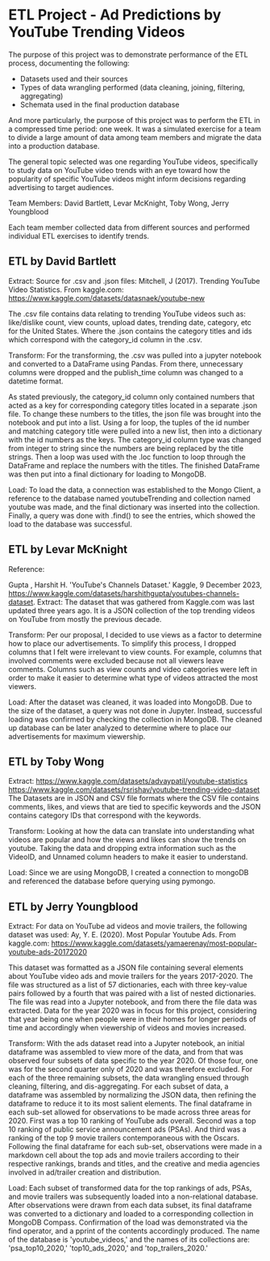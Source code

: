 # ETL Project - Ad Predictions by YouTube Trending Videos

The purpose of this project was to demonstrate performance of the ETL process, documenting the following:

- Datasets used and their sources
- Types of data wrangling performed (data cleaning, joining, filtering, aggregating)
- Schemata used in the final production database

And more particularly, the purpose of this project was to perform the ETL in a compressed time period: one week. It was a simulated exercise for a team to divide a large amount of data among team members and migrate the data into a production database.

The general topic selected was one regarding YouTube videos, specifically to study data on YouTube video trends with an eye toward how the popularity of specific YouTube videos might inform decisions regarding advertising to target audiences.

Team Members: David Bartlett, Levar McKnight, Toby Wong, Jerry Youngblood

Each team member collected data from different sources and performed individual ETL exercises to identify trends.

## ETL by David Bartlett

Extract:
Source for .csv and .json files:
        Mitchell, J  (2017). Trending YouTube Video Statistics. From kaggle.com:
        <https://www.kaggle.com/datasets/datasnaek/youtube-new>

The .csv file contains data relating to trending YouTube videos such as: like/dislike count, view counts, upload dates, trending date, category, etc for the United States.  Where the .json contains the category titles and ids which correspond with the category_id column in the .csv.

Transform:
For the transforming, the .csv was pulled into a jupyter notebook and converted to a DataFrame using Pandas.  From there, unnecessary columns were dropped and the publish_time column was changed to a datetime format.

As stated previously, the category_id column only contained numbers that acted as a key for corresponding category titles located in a separate .json file.  To change these numbers to the titles, the json file was brought into the notebook and put into a list.  Using a for loop, the tuples of the id number and matching category title were pulled into a new list, then into a dictionary with the id numbers as the keys.  The category_id column type was changed from integer to string since the numbers are being replaced by the title strings.  Then a loop was used with the .loc function to loop through the DataFrame and replace the numbers with the titles.  The finished DataFrame was then put into a final dictionary for loading to MongoDB.

Load:
To load the data, a connection was established to the Mongo Client, a reference to the database named youtubeTrending and collection named youtube was made, and the final dictionary was inserted into the collection.  Finally, a query was done with .find() to see the entries, which showed the load to the database was successful.

## ETL by Levar McKnight

Reference:

Gupta , Harshit H. 'YouTube's Channels Dataset.' Kaggle, 9 December 2023,
         <https://www.kaggle.com/datasets/harshithgupta/youtubes-channels-dataset>.
Extract:
The dataset that was gathered from Kaggle.com was last updated three years ago.  It is a JSON collection of the top trending videos on YouTube from mostly the previous decade.

Transform:
Per our proposal, I decided to use views as a factor to determine how to place our advertisements.  To simplify this process, I dropped columns that I felt were irrelevant to view counts.  For example, columns that involved comments were excluded because not all viewers leave comments.  Columns such as view counts and video categories were left in order to make it easier to determine what type of videos attracted the most viewers.

Load:
After the dataset was cleaned, it was loaded into MongoDB.  Due to the size of the dataset, a query was not done in Jupyter.  Instead, successful loading was confirmed by checking the collection in MongoDB.  The cleaned up database can be later analyzed to determine where to place our advertisements for maximum viewership.

## ETL by Toby Wong

Extract:
<https://www.kaggle.com/datasets/advaypatil/youtube-statistics>
<https://www.kaggle.com/datasets/rsrishav/youtube-trending-video-dataset>
The Datasets are in JSON and CSV file formats where the CSV file contains comments, likes, and views that are tied to specific keywords and the JSON contains category IDs that correspond with the keywords.

Transform:
Looking at how the data can translate into understanding what videos are popular and how the views and likes can show the trends on youtube. Taking the data and dropping extra information such as the VideoID, and Unnamed column headers to make it easier to understand.

Load:
Since we are using MongoDB, I created a connection to mongoDB and referenced the database before querying using pymongo.

## ETL by Jerry Youngblood

Extract:
For data on YouTube ad videos and movie trailers, the following dataset was used:
Ay, Y. E. (2020). Most Popular Youtube Ads. From kaggle.com: <https://www.kaggle.com/datasets/yamaerenay/most-popular-youtube-ads-20172020>

This dataset was formatted as a JSON file containing several elements about YouTube video ads and movie trailers for the years 2017-2020. The file was structured as a list of 57 dictionaries, each with three key-value pairs followed by a fourth that was paired with a list of nested dictionaries. The file was read into a Jupyter notebook, and from there the file data was extracted. Data for the year 2020 was in focus for this project, considering that year being one when people were in their homes for longer periods of time and accordingly when viewership of videos and movies increased.

Transform:
With the ads dataset read into a Jupyter notebook, an initial dataframe was assembled to view more of the data, and from that was observed four subsets of data specific to the year 2020. Of those four, one was for the second quarter only of 2020 and was therefore excluded. For each of the three remaining subsets, the data wrangling ensued through cleaning, filtering, and dis-aggregating. For each subset of data, a dataframe was assembled by normalizing the JSON data, then refining the dataframe to reduce it to its most salient elements. The final dataframe in each sub-set allowed for observations to be made across three areas for 2020. First was a top 10 ranking of YouTube ads overall. Second was a top 10 ranking of public service announcement ads (PSAs). And third was a ranking of the top 9 movie trailers contemporaneous with the Oscars. Following the final dataframe for each sub-set, observations were made in a markdown cell about the top ads and movie trailers according to their respective rankings, brands and titles, and the creative and media agencies involved in ad/trailer creation and distribution.

Load:
Each subset of transformed data for the top rankings of ads, PSAs, and movie trailers was subsequently loaded into a non-relational database. After observations were drawn from each data subset, its final dataframe was converted to a dictionary and loaded to a corresponding collection in MongoDB Compass. Confirmation of the load was demonstrated via the find operator, and a pprint of the contents accordingly produced. The name of the database is 'youtube_videos,' and the names of its collections are: 'psa_top10_2020,' 'top10_ads_2020,' and 'top_trailers_2020.'
